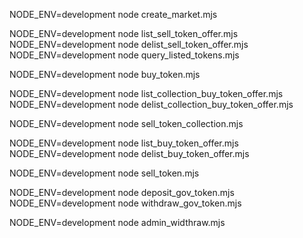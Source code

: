 <!-- init -->
NODE_ENV=development node create_market.mjs

<!-- listing -->
NODE_ENV=development node list_sell_token_offer.mjs
NODE_ENV=development node delist_sell_token_offer.mjs
NODE_ENV=development node query_listed_tokens.mjs

<!-- buy -->
NODE_ENV=development node buy_token.mjs

<!-- make / cancel offer on collection -->
NODE_ENV=development node list_collection_buy_token_offer.mjs
NODE_ENV=development node delist_collection_buy_token_offer.mjs
<!-- sell my nft to collection buy offer (instant sell) -->
NODE_ENV=development node sell_token_collection.mjs

<!-- make / cancel offer on token -->
NODE_ENV=development node list_buy_token_offer.mjs
NODE_ENV=development node delist_buy_token_offer.mjs
<!-- sell my nft to token buy offer (instant sell) -->
NODE_ENV=development node sell_token.mjs

<!-- gov token -->
NODE_ENV=development node deposit_gov_token.mjs
NODE_ENV=development node withdraw_gov_token.mjs

<!-- admin -->
NODE_ENV=development node admin_widthraw.mjs